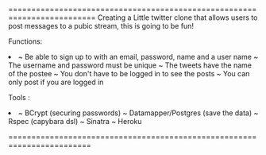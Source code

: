=========================================================================
Creating a Little twitter clone that allows users to post messages
 to a pubic stream, this is going to be fun!

Functions:

<li>~ Be able to sign up to with an email, password, name and a user name
	~ The username and password must be unique
	~ The tweets have the name of the postee
	~ You don't have to be logged in to see the posts
	~ You can only post if you are logged in</li>

Tools :

<li>~ BCrypt (securing passwords)
	~ Datamapper/Postgres (save the data)
	~ Rspec (capybara dsl)
	~ Sinatra
	~ Heroku</li>

========================================================================	